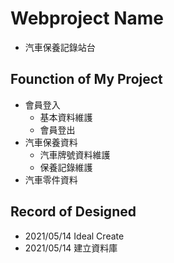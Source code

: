 # Webproject Name
+ 汽車保養記錄站台

## Founction of My Project
+ 會員登入
  + 基本資料維護
  + 會員登出
+ 汽車保養資料
  + 汽車牌號資料維護
  + 保養記錄維護
+ 汽車零件資料


## Record of Designed
+ 2021/05/14 Ideal Create
+ 2021/05/14 建立資料庫
